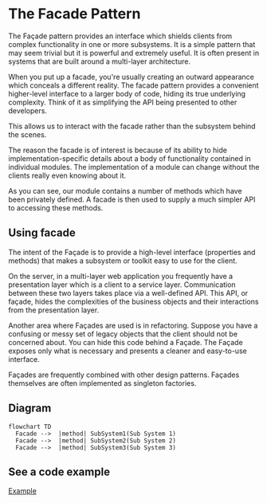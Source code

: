 # The Facade Pattern

The Façade pattern provides an interface which shields clients from complex functionality in one or more subsystems. It is a simple pattern that may seem trivial but it is powerful and extremely useful. It is often present in systems that are built around a multi-layer architecture.

When you put up a facade, you're usually creating an outward appearance which conceals a different reality. The facade pattern provides a convenient higher-level interface to a larger body of code, hiding its true underlying complexity. Think of it as simplifying the API being presented to other developers.

This allows us to interact with the facade rather than the subsystem behind the scenes.

The reason the facade is of interest is because of its ability to hide implementation-specific details about a body of functionality contained in individual modules. The implementation of a module can change without the clients really even knowing about it.

As you can see, our module contains a number of methods which have been privately defined. A facade is then used to supply a much simpler API to accessing these methods.

## Using facade

The intent of the Façade is to provide a high-level interface (properties and methods) that makes a subsystem or toolkit easy to use for the client.

On the server, in a multi-layer web application you frequently have a presentation layer which is a client to a service layer. Communication between these two layers takes place via a well-defined API. This API, or façade, hides the complexities of the business objects and their interactions from the presentation layer.

Another area where Façades are used is in refactoring. Suppose you have a confusing or messy set of legacy objects that the client should not be concerned about. You can hide this code behind a Façade. The Façade exposes only what is necessary and presents a cleaner and easy-to-use interface.

Façades are frequently combined with other design patterns. Façades themselves are often implemented as singleton factories.

## Diagram


```mermaid
flowchart TD
  Facade -->  |method| SubSystem1(Sub System 1)
  Facade -->  |method| SubSystem2(Sub System 2)
  Facade -->  |method| SubSystem3(Sub System 3)
```

## See a code example
[Example](./facade.ts)
